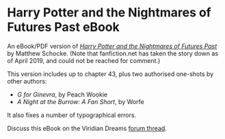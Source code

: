 # Harry Potter and the Nightmares of Futures Past eBook

An eBook/PDF version of *[Harry Potter and the Nightmares of Futures Past](https://www.fanfiction.net/s/2636963/43/Harry-Potter-and-the-Nightmares-of-Futures-Past)* by Matthew Schocke.
(Note that fanfiction.net has taken the story down as of April 2019, and could not be reached for comment.)

This version includes up to chapter 43, plus two authorised one-shots by other authors:

- *G for Ginevra*, by Peach Wookie
- *A Night at the Burrow: A Fan Short*, by Worfe

It also fixes a number of typographical errors.

Discuss this eBook on the Viridian Dreams [forum thread](http://www.viridiandreams.net/forum/viewtopic.php?f=4&t=5545&p=125238).
